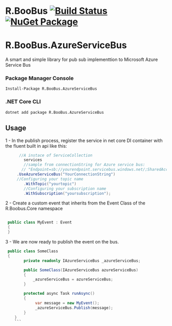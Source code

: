 # R.BooBus [![Build Status](https://travis-ci.com/rnascimento10/R.BooBus.svg?branch=master)](https://travis-ci.com/rnascimento10/R.BooBus) [![NuGet Package](https://img.shields.io/nuget/v/R.Boobus.AzureServiceBus.svg)](https://www.nuget.org/packages/R.BooBus.AzureServiceBus)

# R.BooBus.AzureServiceBus
A smart and simple library for pub sub implementtion to Microsoft Azure Service Bus

### Package Manager Console

```
Install-Package R.BooBus.AzureServiceBus
```

### .NET Core CLI

```
dotnet add package R.BooBus.AzureServiceBus
```

## Usage

1 - In the publish process, register the service in net core DI container with the fluent built in api like this:

```csharp
      //A instace of ServiceCollection 
        services
        //sample from connectionString for Azure service bus:
       // "Endpoint=sb://yourendpoint.servicebus.windows.net/;SharedAccessKeyName=RootManageSharedAccessKey;SharedAccessKey=yoursharedaccesskey;"
     .UseAzureServiceBus("YourConnectionString")
     //Configuring your topic name
        .WithTopic("yourtopic")
        //Configuring your subscription name
        .WithSubscription("yoursubscription");

```
2 - Create a custom event that inherits from the Event Class of the R.Boobus.Core namespace
```csharp

 public class MyEvent : Event
 {
 }
```
3 - We are now ready to publish the event on the bus.

```csharp
 public class SomeClass 
 {
        private readonly IAzureServiceBus _azureServiceBus;

        public SomeClass(IAzureServiceBus azureServiceBus)
        {
            _azureServiceBus = azureServiceBus;
        }

        protected async Task runAsync()
        {
             var message = new MyEvent();             
             _azureServiceBus.Publish(message);
        }
    }
    ```
